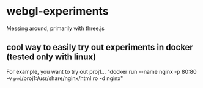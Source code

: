 # webgl-experiments
Messing around, primarily with three.js

## cool way to easily try out experiments in docker (tested only with linux)
For example, you want to try out proj1...
"docker run --name nginx -p 80:80 -v `pwd`/proj1:/usr/share/nginx/html:ro -d nginx"
